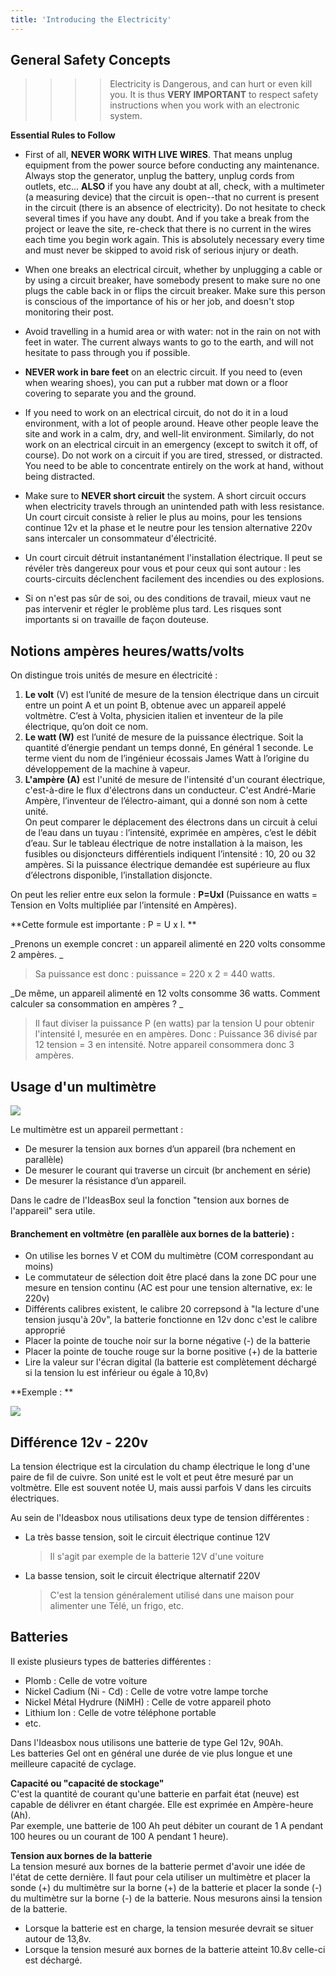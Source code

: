 ```yaml
---
title: 'Introducing the Electricity'
---
```


## General Safety Concepts

>>>>Electricity is Dangerous, and can hurt or even kill you.  It is thus **VERY IMPORTANT** to respect safety instructions when you work with an electronic system.

**Essential Rules to Follow**

* First of all, **NEVER WORK WITH LIVE WIRES**.  That means unplug equipment from the power source before conducting any maintenance.  Always stop the generator, unplug the battery, unplug cords from outlets, etc...  **ALSO** if you have any doubt at all, check, with a multimeter (a measuring device) that the circuit is open--that no current is present in the circuit (there is an absence of electricity). Do not hesitate to check several times if you have any doubt.  And if you take a break from the project or leave the site, re-check that there is no current in the wires each time you begin work again.  This is absolutely necessary every time and must never be skipped to avoid risk of serious injury or death.
* When one breaks an electrical circuit, whether by unplugging a cable or by using a circuit breaker, have somebody present to make sure no one plugs the cable back in or flips the circuit breaker.  Make sure this person is conscious of the importance of his or her job, and doesn't stop monitoring their post. 
* Avoid travelling in a humid area or with water: not in the rain on not with feet in water.  The current always wants to go to the earth, and will not hesitate to pass through you if possible. 
* **NEVER work in bare feet** on an electric circuit.  If you need to (even when wearing shoes), you can put a rubber mat down or a floor covering to separate you and the ground.
* If you need to work on an electrical circuit, do not do it in a loud environment, with a lot of people around.  Heave other people leave the site and work in a calm, dry, and well-lit environment.  Similarly, do not work on an electrical circuit in an emergency (except to switch it off, of course).  Do not work on a circuit if you are tired, stressed, or distracted.  You need to be able to concentrate entirely on the work at hand, without being distracted. 
* Make sure to **NEVER short circuit** the system.  A short circuit occurs when electricity travels through an unintended path with less resistance.  
Un court circuit consiste à relier le plus au moins, pour les tensions continue 12v et la phase et le neutre pour les tension alternative 220v sans intercaler un consommateur d'électricité. 

* Un court circuit détruit instantanément l'installation électrique. Il peut se révéler très dangereux pour vous et pour ceux qui sont autour : les courts-circuits déclenchent facilement des incendies ou des explosions. 
* Si on n'est pas sûr de soi, ou des conditions de travail, mieux vaut ne pas intervenir et régler le problème plus tard. Les risques sont importants si on travaille de façon douteuse. 

## Notions ampères heures/watts/volts

On distingue trois unités de mesure en électricité :  
1. **Le volt** \(V\) est l’unité de mesure de la tension électrique dans un circuit entre un point A et un point B, obtenue avec un appareil appelé voltmètre. C’est à Volta, physicien italien et inventeur de la pile électrique, qu’on doit ce nom.  
2. **Le watt \(W\)** est l’unité de mesure de la puissance électrique. Soit la quantité d’énergie pendant un temps donné, En général 1 seconde. Le terme vient du nom de l’ingénieur écossais James Watt à l’origine du développement de la machine à vapeur.  
3. **L'ampère \(A\)** est l'unité de mesure de l'intensité d'un courant électrique, c'est-à-dire le flux d'électrons dans un conducteur. C'est André-Marie Ampère, l’inventeur de l’électro-aimant, qui a donné son nom à cette unité.  
On peut comparer le déplacement des électrons dans un circuit à celui de l’eau dans un tuyau : l’intensité, exprimée en ampères, c’est le débit d’eau. Sur le tableau électrique de notre installation à la maison, les fusibles ou disjoncteurs différentiels indiquent l’intensité : 10, 20 ou 32 ampères. Si la puissance électrique demandée est supérieure au flux d’électrons disponible, l’installation disjoncte.

On peut les relier entre eux selon la formule : **P=UxI** \(Puissance en watts = Tension en Volts multipliée par l’intensité en Ampères\).

**Cette formule est importante : P = U x I.  **

_Prenons un exemple concret : un appareil alimenté en 220 volts consomme 2 ampères.  _

> Sa puissance est donc : puissance = 220 x 2 = 440 watts.

_De même, un appareil alimenté en 12 volts consomme 36 watts. Comment calculer sa consommation en ampères ?  _

> Il faut diviser la puissance P \(en watts\) par la tension U pour obtenir l'intensité I, mesurée en  en ampères. Donc : Puissance 36 divisé par 12 tension = 3 en intensité. Notre appareil consommera donc 3 ampères.

## Usage d'un multimètre 

![](dmmnew10.gif)

Le multimètre est un appareil permettant :  
- De mesurer la tension aux bornes d’un appareil (bra
nchement en parallèle) 
- De mesurer le courant qui traverse un circuit (br
anchement en série) 
- De mesurer la résistance d’un appareil.   

Dans le cadre de l'IdeasBox seul la fonction "tension aux bornes de l'appareil" sera utile. 

#### Branchement en voltmètre (en parallèle aux bornes de la batterie) :
- On utilise les bornes V et COM du multimètre (COM correspondant au moins)  
- Le commutateur de sélection doit être placé dans la zone DC pour une mesure en tension continu (AC est pour une tension alternative, ex: le 220v)
- Différents calibres existent, le calibre 20 correpsond à "la lecture d'une tension jusqu'à 20v", la batterie fonctionne en 12v donc c'est le calibre approprié
- Placer la pointe de touche noir sur la borne négative (-) de la batterie
- Placer la pointe de touche rouge sur la borne positive (+) de la batterie
- Lire la valeur sur l'écran digital (la batterie est complètement déchargé si la tension lu est inférieur ou égale à 10,8v)

**Exemple : **

![](467517-tester-condensateur-3-3-main-12994453.jpg)

## Différence 12v - 220v

La tension électrique est la circulation du champ électrique le long d'une paire de fil de cuivre. Son unité est le volt et peut être mesuré par un voltmètre. Elle est souvent notée U, mais aussi parfois V dans les circuits électriques.

Au sein de l'Ideasbox nous utilisations deux type de tension différentes :

* La très basse tension, soit le circuit électrique continue 12V

  > Il s'agit par exemple de la batterie 12V d'une voiture

* La basse tension, soit le circuit électrique alternatif 220V

  > C'est la tension généralement utilisé dans une maison pour alimenter une Télé, un frigo, etc.

## Batteries

Il existe plusieurs types de batteries différentes :

* Plomb : Celle de votre voiture
* Nickel Cadium \(Ni - Cd\) : Celle de votre votre lampe torche
* Nickel Métal Hydrure \(NiMH\) : Celle de votre appareil photo
* Lithium Ion : Celle de votre téléphone portable
* etc.

Dans l'Ideasbox nous utilisons une batterie de type Gel 12v, 90Ah.  
Les batteries Gel ont en général une durée de vie plus longue et une meilleure capacité de cyclage.

**Capacité ou "capacité de stockage"**  
C'est la quantité de courant qu'une batterie en parfait état \(neuve\) est capable de délivrer en étant chargée. Elle est exprimée en Ampère-heure \(Ah\).  
Par exemple, une batterie de 100 Ah peut débiter un courant de 1 A pendant 100 heures ou un courant de 100 A pendant 1 heure\).

**Tension aux bornes de la batterie**  
La tension mesuré aux bornes de la batterie permet d'avoir une idée de l'état de cette dernière. Il faut pour cela utiliser un multimètre et placer la sonde \(+\) du multimètre sur la borne \(+\) de la batterie et placer la sonde \(-\) du multimètre sur la borne \(-\) de la batterie. Nous mesurons ainsi la tension de la batterie.

* Lorsque la batterie est en charge, la tension mesurée devrait se situer autour de 13,8v.
* Lorsque la tension mesuré aux bornes de la batterie atteint 10.8v celle-ci est déchargé. 



